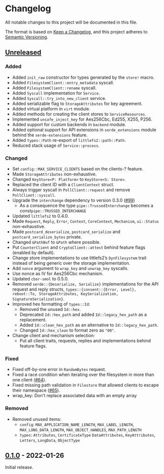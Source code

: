 # Changelog
All notable changes to this project will be documented in this file.

The format is based on [Keep a Changelog](https://keepachangelog.com/en/1.0.0/),
and this project adheres to [Semantic Versioning](https://semver.org/spec/v2.0.0.html).

## [Unreleased]

### Added

- Added `init_raw` constructor for types generated by the `store!` macro.
- Added `FilesystemClient::entry_metadata` syscall.
- Added `FilesystemClient::rename` syscall.
- Added `Syscall` implementation for `Service`.
- Added `Syscall::try_into_new_client` service.
- Added serializable flag to `StorageAttributes` for key agreement.
- Added virtual platform in `virt` module.
- Added methods for creating the client stores to `ServiceResources`.
- Implemented `unsafe_inject_key` for Aes256Cbc, Ed255, X255, P256.
- Added support for custom backends in `backend` module.
- Added optional support for API extensions in `serde_extensions` module
  behind the `serde-extensions` feature.
- Added `types::Path` re-export of `littlefs2::path::Path`.
- Reduced stack usage of `Service::process`.

### Changed

- Set `config::MAX_SERVICE_CLIENTS` based on the clients-? feature.
- Made `StorageAttributes` non-exhaustive.
- Changed `KeyStore<P: Platform>` to `KeyStore<S: Store>`.
- Replaced the client ID with a `ClientContext` struct.
- Always trigger syscall in `PollClient::request` and remove
  `PollClient::syscall`.
- Upgrade the `interchange` dependency to version 0.3.0 ([#99][])
  - As a consequence the type `pipe::TrussedInterchange` becomes a const`pipe::TRUSSED_INTERCHANGE`
- Updated `littlefs2` to 0.4.0.
- Made `Request`, `Reply`, `Error`, `Context`, `CoreContext`, `Mechanism`,
  `ui::Status` non-exhaustive.
- Made `postcard_deserialize`, `postcard_serialize` and
  `postcard_serialize_bytes` private.
- Changed `&PathBuf` to `&Path` where possible.
- Put `CounterClient` and `CryptoClient::attest` behind feature flags (enabled
  by default).
- Change store implementations to use littlefs2’s `DynFilesystem` trait instead
  of being generic over the storage implementation.
- Add `nonce` argument to `wrap_key` and `unwrap_key` syscalls.
- Use nonce as IV for Aes256Cbc mechanism.
- Updated `cbor-smol` to 0.5.0.
- Removed `serde::{Deserialize, Serialize}` implementations for the API request
  and reply structs, `types::{consent::{Error, Level}, reboot::To, StorageAttributes,
  KeySerialization, SignatureSerialization}`.
- Improved hex formatting of `types::Id`:
  - Removed the unused `Id::hex`.
  - Deprecated `Id::hex_path` and added `Id::legacy_hex_path` as a replacement.
  - Added `Id::clean_hex_path` as an alternative to `Id::legacy_hex_path`.
  - Changed `Id::hex_clean` to format zero as `"00"`.
- Change client and mechanism selection:
  - Put all client traits, requests, replies and implementations behind feature flags.

### Fixed

- Fixed off-by-one error in `RandomBytes` request.
- Fixed a race condition when iterating over the filesystem in more than one
  client ([#64]).
- Fixed missing path validation in `Filestore` that allowed clients to escape
  their namespace ([#65]).
- wrap_key: Don't replace associated data with an empty array

### Removed

- Removed unused items:
  - `config`: `MAX_APPLICATION_NAME_LENGTH`, `MAX_LABEL_LENGTH`, `MAX_LONG_DATA_LENGTH`, `MAX_OBJECT_HANDLES`, `MAX_PATH_LENGTH`
  - `types`: `Attributes`, `CertificateType` `DataAttributes`, `KeyAttributes`, `Letters`, `LongData`, `ObjectType`

[#64]: https://github.com/trussed-dev/trussed/issues/64
[#65]: https://github.com/trussed-dev/trussed/issues/65
[#99]: https://github.com/trussed-dev/trussed/issues/99

## [0.1.0] - 2022-01-26

Initial release.

[Unreleased]: https://github.com/trussed-dev/trussed/compare/0.1.0...HEAD
[0.1.0]: https://github.com/trussed-dev/trussed/releases/tag/v0.1.0
